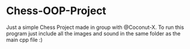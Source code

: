 # Chess-OOP-Project

Just a simple Chess Project made in group with @Coconut-X.
 To run this program just include all the images and sound in the same folder as the main cpp file 
:)
